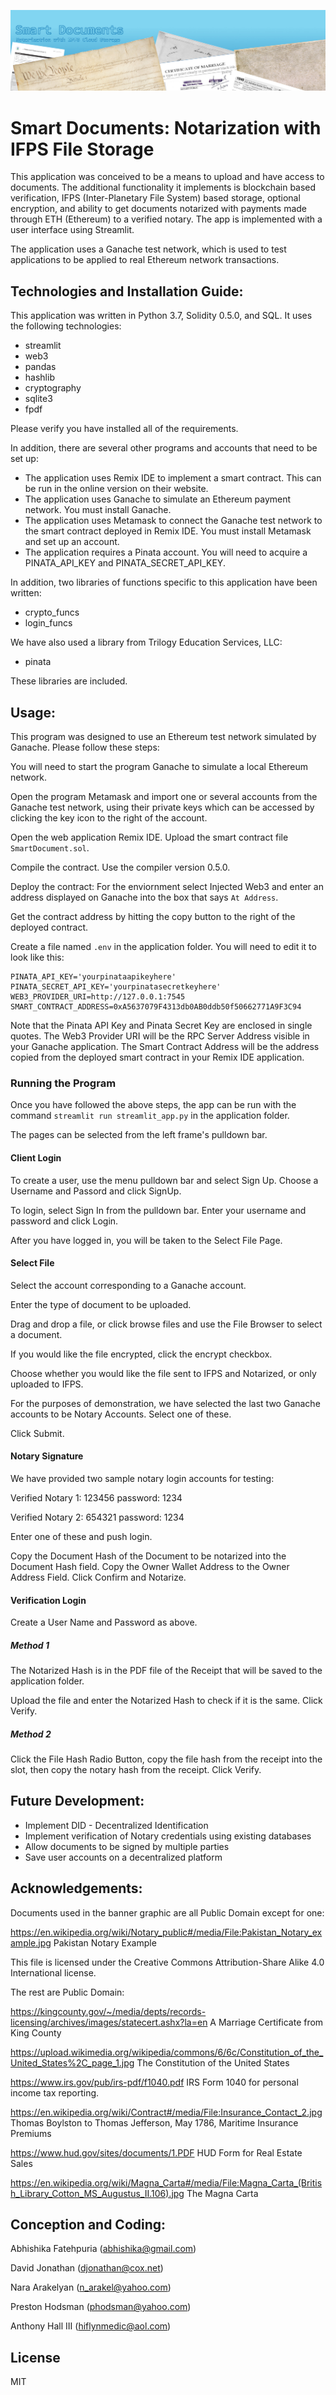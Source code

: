 
![](https://github.com/Abhishikaf/smart_documents/blob/main/banner4.jpg?raw=true)

# Smart Documents: Notarization with IFPS File Storage

This application was conceived to be a means to upload and have access to documents. The additional functionality it implements is blockchain based verification, IFPS (Inter-Planetary File System) based storage, optional encryption, and ability to get documents notarized with payments made through ETH (Ethereum) to a verified notary. The app is implemented with a user interface using Streamlit.

The application uses a Ganache test network, which is used to test applications to be applied to real Ethereum network transactions.

## Technologies and Installation Guide:

This application was written in Python 3.7, Solidity 0.5.0, and SQL. It uses the following technologies:

- streamlit
- web3
- pandas
- hashlib
- cryptography
- sqlite3
- fpdf

Please verify you have installed all of the requirements.

In addition, there are several other programs and accounts that need to be set up:

- The application uses Remix IDE to implement a smart contract. This can be run in the online version on their website.
- The application uses Ganache to simulate an Ethereum payment network. You must install Ganache.
- The application uses Metamask to connect the Ganache test network to the smart contract deployed in Remix IDE. You must install Metamask and set up an account.
- The application requires a Pinata account. You will need to acquire a PINATA_API_KEY and PINATA_SECRET_API_KEY.

In addition, two libraries of functions specific to this application have been written:

- crypto_funcs
- login_funcs

We have also used a library from Trilogy Education Services, LLC:

- pinata

These libraries are included.

## Usage:

This program was designed to use an Ethereum test network simulated by Ganache. Please follow these steps:

You will need to start the program Ganache to simulate a local Ethereum network.

Open the program Metamask and import one or several accounts from the Ganache test network, using their private keys which can be accessed by clicking the key icon to the right of the account.

Open the web application Remix IDE. Upload the smart contract file ```SmartDocument.sol```. 

Compile the contract. Use the compiler version 0.5.0.

Deploy the contract: For the enviornment select Injected Web3 and enter an address displayed on Ganache into the box that says ```At Address```.

Get the contract address by hitting the copy button to the right of the deployed contract.

Create a file named ```.env``` in the application folder. You will need to edit it to look like this:

```
PINATA_API_KEY='yourpinataapikeyhere'
PINATA_SECRET_API_KEY='yourpinatasecretkeyhere'
WEB3_PROVIDER_URI=http://127.0.0.1:7545
SMART_CONTRACT_ADDRESS=0xA5637079F4313db0AB0ddb50f50662771A9F3C94
```
Note that the Pinata API Key and Pinata Secret Key are enclosed in single quotes. The Web3 Provider URI will be the RPC Server Address visible in your Ganache application. The Smart Contract Address will be the address copied from the deployed smart contract in your Remix IDE application.

### Running the Program

Once you have followed the above steps, the app can be run with the command ```streamlit run streamlit_app.py``` in the application folder.

The pages can be selected from the left frame's pulldown bar.

#### Client Login

To create a user, use the menu pulldown bar and select Sign Up. Choose a Username and Passord and click SignUp.

To login, select Sign In from the pulldown bar. Enter your username and password and click Login.

After you have logged in, you will be taken to the Select File Page.

#### Select File

Select the account corresponding to a Ganache account.

Enter the type of document to be uploaded.

Drag and drop a file, or click browse files and use the File Browser to select a document.

If you would like the file encrypted, click the encrypt checkbox.

Choose whether you would like the file sent to IFPS and Notarized, or only uploaded to IFPS.

For the purposes of demonstration, we have selected the last two Ganache accounts to be Notary Accounts. Select one of these.

Click Submit.

#### Notary Signature

We have provided two sample notary login accounts for testing:

Verified Notary 1: 123456
password: 1234

Verified Notary 2: 654321
password: 1234

Enter one of these and push login.

Copy the Document Hash of the Document to be notarized into the Document Hash field. Copy the Owner Wallet Address to the Owner Address Field. Click Confirm and Notarize.

#### Verification Login

Create a User Name and Password as above.

##### Method 1

The Notarized Hash is in the PDF file of the Receipt that will be saved to the application folder.

Upload the file and enter the Notarized Hash to check if it is the same. Click Verify.

##### Method 2

Click the File Hash Radio Button, copy the file hash from the receipt into the slot, then copy the notary hash from the receipt. Click Verify.

## Future Development:

- Implement DID - Decentralized Identification
- Implement verification of Notary credentials using existing databases
- Allow documents to be signed by multiple parties
- Save user accounts on a decentralized platform

## Acknowledgements:

Documents used in the banner graphic are all Public Domain except for one:

https://en.wikipedia.org/wiki/Notary_public#/media/File:Pakistan_Notary_example.jpg
Pakistan Notary Example

This file is licensed under the Creative Commons Attribution-Share Alike 4.0 International license.

The rest are Public Domain:

https://kingcounty.gov/~/media/depts/records-licensing/archives/images/statecert.ashx?la=en
A Marriage Certificate from King County

https://upload.wikimedia.org/wikipedia/commons/6/6c/Constitution_of_the_United_States%2C_page_1.jpg
The Constitution of the United States

https://www.irs.gov/pub/irs-pdf/f1040.pdf
IRS Form 1040 for personal income tax reporting.

https://en.wikipedia.org/wiki/Contract#/media/File:Insurance_Contact_2.jpg
Thomas Boylston to Thomas Jefferson, May 1786, Maritime Insurance Premiums

https://www.hud.gov/sites/documents/1.PDF
HUD Form for Real Estate Sales

https://en.wikipedia.org/wiki/Magna_Carta#/media/File:Magna_Carta_(British_Library_Cotton_MS_Augustus_II.106).jpg
The Magna Carta

## Conception and Coding:

Abhishika Fatehpuria (abhishika@gmail.com)

David Jonathan (djonathan@cox.net)

Nara Arakelyan (n_arakel@yahoo.com)

Preston Hodsman (phodsman@yahoo.com)

Anthony Hall III (hiflynmedic@aol.com)

## License

MIT

